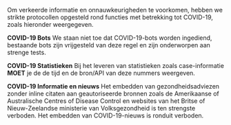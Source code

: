 Om verkeerde informatie en onnauwkeurigheden te voorkomen, hebben we strikte protocollen opgesteld rond functies met betrekking tot COVID-19, zoals hieronder weergegeven.

**COVID-19 Bots** We staan niet toe dat COVID-19-bots worden ingediend, bestaande bots zijn vrijgesteld van deze regel en zijn onderworpen aan strenge tests.

**COVID-19 Statistieken** Bij het leveren van statistieken zoals case-informatie ****MOET**** je de de tijd en de bron/API van deze nummers weergeven.

**COVID-19 Informatie en nieuws** Het embedden van gezondheidsadviezen zonder inline citaten aan geautoriseerde bronnen zoals de Amerikaanse of Australische Centres of Disease Control en websites van het Britse of Nieuw-Zeelandse ministerie van Volksgezondheid is ten strengste verboden.
Het embedden van COVID-19-nieuws is ronduit verboden.

